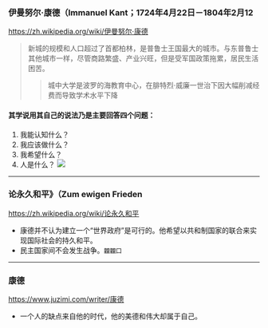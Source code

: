 ### 伊曼努尔·康德（Immanuel Kant；1724年4月22日－1804年2月12
https://zh.wikipedia.org/wiki/伊曼努尔·康德
>新城的规模和人口超过了首都柏林，是普鲁士王国最大的城市。与东普鲁士其他城市一样，尽管商路繁盛、产业兴旺，但是受军国政策拖累，居民生活困苦。
>>城中大学是波罗的海教育中心，在腓特烈·威廉一世治下因大幅削减经费而导致学术水平下降
#### 其学说用其自己的说法乃是主要回答四个问题：
1. 我能认知什么？
2. 我应该做什么？
3. 我希望什么？
4. 人是什么？
![](https://upload.wikimedia.org/wikipedia/commons/f/f2/Kant_gemaelde_3.jpg)
---
### 论永久和平》（Zum ewigen Frieden
https://zh.wikipedia.org/wiki/论永久和平
- 康德并不认为建立一个“世界政府”是可行的。他希望以共和制国家的联合来实现国际社会的持久和平。
- 民主国家间不会发生战争。`龖龖囗`
---
### 康德
https://www.juzimi.com/writer/康德
- 一个人的缺点来自他的时代，他的美德和伟大却属于自己。